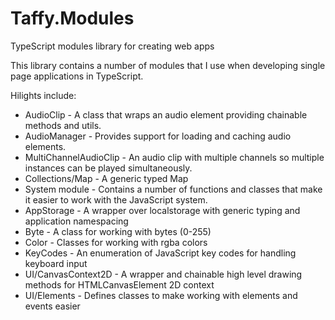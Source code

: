# Taffy.Modules
TypeScript modules library for creating web apps

This library contains a number of modules that I use when developing single page applications in TypeScript.

Hilights include:

* AudioClip - A class that wraps an audio element providing chainable methods and utils.
* AudioManager - Provides support for loading and caching audio elements.
* MultiChannelAudioClip - An audio clip with multiple channels so multiple instances can be played simultaneously.
* Collections/Map - A generic typed Map
* System module - Contains a number of functions and classes that make it easier to work with the JavaScript system.
* AppStorage - A wrapper over localstorage with generic typing and application namespacing
* Byte - A class for working with bytes (0-255)
* Color - Classes for working with rgba colors
* KeyCodes - An enumeration of JavaScript key codes for handling keyboard input
* UI/CanvasContext2D - A wrapper and chainable high level drawing methods for HTMLCanvasElement 2D context
* UI/Elements - Defines classes to make working with elements and events easier
